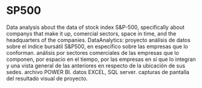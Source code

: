 # SP500
Data analysis about the data of stock index S&P-500, specifically about companys that make it up, comercial sectors, space in time, and the headquarters of the companies.
DataAnalytics: proyecto análisis de datos sobre el índice bursátil S&amp;P500, en específico sobre las empresas que lo conforman.
análisis por sectores comerciales de las empresas que lo componen, por espacio en el tiempo, por las empresas en sí que lo integran y una vista general de las anteriores en respecto de la ubicación de sus sedes.
archivo POWER BI.
datos EXCEL, SQL server.
capturas de pantalla del resultado visual de proyecto.
